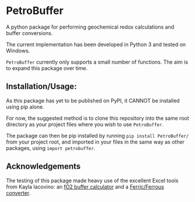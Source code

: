 # PetroBuffer
A python package for performing geochemical redox calculations and buffer conversions.

The current implementation has been developed in Python 3 and tested on Windows.

``PetroBuffer`` currently only supports a small number of functions. The aim is to expand this package over time.

## Installation/Usage:

As this package has yet to be published on PyPI, it CANNOT be installed using pip alone.

For now, the suggested method is to clone this repository into the same root directory as your project files where you wish to use `PetroBuffer`.

The package can then be pip installed by running ``pip install PetroBuffer/`` from your project root, and imported in your files in the same way as other packages, using ``import petrobuffer``.

## Acknowledgements

The testing of this package made heavy use of the excellent Excel tools from Kayla Iacovino: an [fO2 buffer calculator](https://doi.org/10.5281/zenodo.5907867)  and a [Ferric/Ferrous converter](https://doi.org/10.5281/zenodo.5907844).
